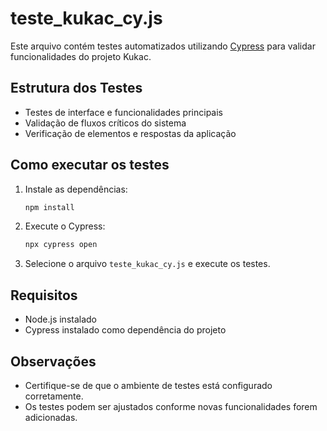 # teste_kukac_cy.js

Este arquivo contém testes automatizados utilizando [Cypress](https://www.cypress.io/) para validar funcionalidades do projeto Kukac.

## Estrutura dos Testes

- Testes de interface e funcionalidades principais
- Validação de fluxos críticos do sistema
- Verificação de elementos e respostas da aplicação

## Como executar os testes

1. Instale as dependências:
    ```bash
    npm install
    ```
2. Execute o Cypress:
    ```bash
    npx cypress open
    ```
3. Selecione o arquivo `teste_kukac_cy.js` e execute os testes.

## Requisitos

- Node.js instalado
- Cypress instalado como dependência do projeto

## Observações

- Certifique-se de que o ambiente de testes está configurado corretamente.
- Os testes podem ser ajustados conforme novas funcionalidades forem adicionadas.
